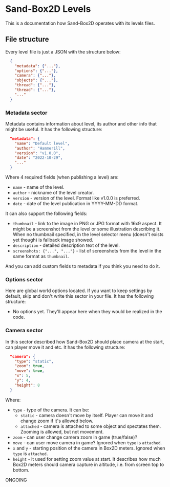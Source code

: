 # Sand-Box2D Levels
This is a documentation how Sand-Box2D operates with its levels files.

## File structure
Every level file is just a JSON with the structure below:
```json
  {
    "metadata": {"..."},
    "options": {"..."},
    "camera": {"..."},
    "objects": {"..."},
    "thread": {"..."},
    "thread": {"..."},
    "..."
  }
```

### Metadata sector
Metadata contains information about level, its author and other info that might be useful. It has the following structure:
```json
  "metadata": {
    "name": "Default level",
    "author": "Hammerill",
    "version": "v1.0.0",
    "date": "2022-10-29",
    "..."
  }
```
Where 4 required fields (when publishing a level) are:
- `name` - name of the level.
- `author` - nickname of the level creator.
- `version` - version of the level. Format like v1.0.0 is preferred.
- `date` - date of the level publication in YYYY-MM-DD format.

It can also support the following fields:
- `thumbnail` - link to the image in PNG or JPG format with 16x9 aspect. 
It might be a screenshot from the level or some illustration describing it. 
When no thumbnail specified, in the level selector menu (doesn't exists yet though) is fallback image showed.
- `description` - detailed description text of the level.
- `screenshots: {"...", "..."}` - list of screenshots from the level in the same format as `thumbnail`.

And you can add custom fields to metadata if you think you need to do it.

### Options sector
Here are global world options located. If you want to keep settings by default, skip and don't write this sector in your file.
It has the following structure:
- No options yet. They'll appear here when they would be realized in the code.

### Camera sector
In this sector described how Sand-Box2D should place camera at the start, can player move it and etc. It has the following structure:
```json
  "camera": {
    "type": "static",
    "zoom": true,
    "move": true,
    "x": 5,
    "y": 4,
    "height": 8
  }
```
Where:
- `type` - type of the camera. It can be:
  * `static` - camera doesn't move by itself. Player can move it and change zoom if it's allowed below.
  * `attached` - camera is attached to some object and spectates them. Zooming is allowed, but not movement.
- `zoom` - can user change camera zoom in game (true/false)?
- `move` - can user move camera in game? Ignored when `type` is `attached`.
- `x` and `y` - starting position of the camera in Box2D meters. Ignored when `type` is `attached`.
- `height` - it used for setting zoom value at start.
It describes how much Box2D meters should camera capture in altitude, i.e. from screen top to bottom.

ONGOING
